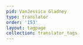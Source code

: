 ```yaml
---
pid: VanJessica Gladney
type: translator
order: '153'
layout: tagpage
collection: translator_tags
---
```

